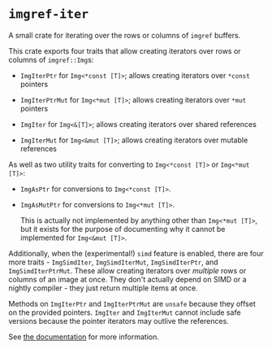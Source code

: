 # `imgref-iter`

A small crate for iterating over the rows or columns of `imgref` buffers.

This crate exports four traits that allow creating iterators over rows or
columns of `imgref::Img`s:

- `ImgIterPtr` for `Img<*const [T]>`; allows creating iterators over `*const`
  pointers

- `ImgIterPtrMut` for `Img<*mut [T]>`; allows creating iterators over `*mut`
  pointers

- `ImgIter` for `Img<&[T]>`; allows creating iterators over shared references

- `ImgIterMut` for `Img<&mut [T]>`; allows creating iterators over mutable
  references

As well as two utility traits for converting to `Img<*const [T]>` or
`Img<*mut [T]>`:

- `ImgAsPtr` for conversions to `Img<*const [T]>`.

- `ImgAsMutPtr` for conversions to `Img<*mut [T]>`.

  This is actually not implemented by anything other than `Img<*mut [T]>`, but
  it exists for the purpose of documenting why it cannot be implemented for
  `Img<&mut [T]>`.

Additionally, when the (experimental!) `simd` feature is enabled, there are four
more traits - `ImgSimdIter`, `ImgSimdIterMut`, `ImgSimdIterPtr`, and
`ImgSimdIterPtrMut`. These allow creating iterators over *multiple* rows or
columns of an image at once. They don't actually depend on SIMD or a nightly
compiler - they just return multiple items at once.

Methods on `ImgIterPtr` and `ImgIterPtrMut` are `unsafe` because they offset on
the provided pointers. `ImgIter` and `ImgIterMut` cannot include safe versions
because the pointer iterators may outlive the references.

See [the documentation](https://docs.rs/imgref-iter) for more information.
